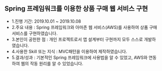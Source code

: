 ## Spring 프레임워크를 이용한 상품 구매 웹 서비스 구현

- 1.진행 기간: 2019.10.01 ~ 2019.10.08
- 2.주요 내용 : Spring 프레임워크와 아마존 웹 서비스(AWS)를 사용하여 상품 구매 서비스를 구현하였습니다.
- 3.본인이 공헌한 점 : 개인 프로젝트로서 앱 설계부터 구현까지 모두 스스로 개발하였습니다. 
- 4.사용한 Skill 또는 지식 : MVC패턴을 이용하여 제작하였습니다.
- 5.결과/성과 : 기본적인 Spring 프레임워크에 사용법을 알 수 있었고, AWS와 연동하여 웹의 작동 원리를 알 수 있었습니다.


